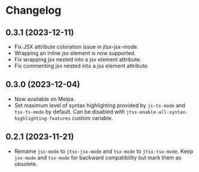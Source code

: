 <!-- markdownlint-disable MD001 MD013 -->

# Changelog

## 0.3.1 (2023-12-11)

* Fix JSX attribute coloration issue in jtsx-jsx-mode.
* Wrapping an inline jsx element is now supported.
* Fix wrapping jsx nested into a jsx element attribute.
* Fix commenting jsx nested into a jsx element attribute.

## 0.3.0 (2023-12-04)

* Now available on Melpa.
* Set maximum level of syntax highlighting provided by `js-ts-mode` and `tsx-ts-mode` by default. Can be disabled with `jtsx-enable-all-syntax-highlighting-features` custom variable.

## 0.2.1 (2023-11-21)

* Remame `jsx-mode` to `jtsx-jsx-mode` and `tsx-mode` to `jtsx-tsx-mode`. Keep `jsx-mode` and `tsx-mode` for backward compatibility but mark them as obsolete.
